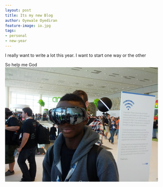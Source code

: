 ```yaml
---
layout: post
title: Its my new Blog
author: Oyewale Oyediran
feature-image: io.jpg
tags:
- personal
- new-year
---
```


I really want to write a lot this year. I want to start one way or the other

So help me God
![placeholder](/images/io.jpg "Oyewale-io")

